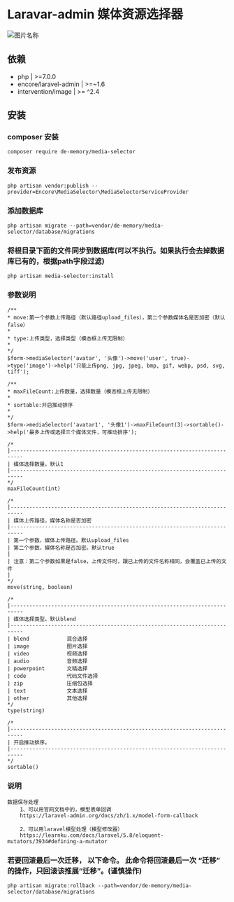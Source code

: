# Laravar-admin 媒体资源选择器

![图片名称](https://laravel-admin.org/storage/2020/09/25/C8WZmrKi6Ocl7zYRxiaLgbMrFHfWmjUm0Ct77U73.png)

## 依赖
 
- php  | >=7.0.0
- encore/laravel-admin  | >=~1.6 
- intervention/image  | >= ^2.4 

## 安装

### composer 安装

```
composer require de-memory/media-selector
```

### 发布资源

```
php artisan vendor:publish --provider=Encore\MediaSelector\MediaSelectorServiceProvider
```

### 添加数据库

```
php artisan migrate --path=vendor/de-memory/media-selector/database/migrations
```

### 将根目录下面的文件同步到数据库(可以不执行。如果执行会去掉数据库已有的，根据path字段过滤)

```
php artisan media-selector:install
```

### 参数说明

```
/**
* move:第一个参数上传路径（默认路径upload_files），第二个参数媒体名是否加密（默认false）
*
* type:上传类型，选择类型（模态框上传无限制）
*
*/
$form->mediaSelector('avatar', '头像')->move('user', true)->type('image')->help('只能上传png, jpg, jpeg, bmp, gif, webp, psd, svg, tiff');

/**
* maxFileCount:上传数量，选择数量（模态框上传无限制）
*
* sortable:开启推动排序
*
*/
$form->mediaSelector('avatar1', '头像1')->maxFileCount(3)->sortable()->help('最多上传或选择三个媒体文件，可推动排序');

/*
|--------------------------------------------------------------------------
| 媒体选择数量。默认1
|--------------------------------------------------------------------------
*/
maxFileCount(int)

/*
|--------------------------------------------------------------------------
| 媒体上传路径，媒体名称是否加密
|--------------------------------------------------------------------------
| 第一个参数，媒体上传路径。默认upload_files
| 第二个参数，媒体名称是否加密。默认true
|
| 注意：第二个参数如果是false，上传文件时，跟已上传的文件名称相同，会覆盖已上传的文件
| 
*/
move(string, boolean)

/*
|--------------------------------------------------------------------------
| 媒体选择类型。默认blend
|--------------------------------------------------------------------------
| blend            混合选择
| image            图片选择
| video            视频选择
| audio            音频选择
| powerpoint       文稿选择
| code             代码文件选择
| zip              压缩包选择
| text             文本选择
| other            其他选择
*/
type(string)

/*
|--------------------------------------------------------------------------
| 开启推动排序。
|--------------------------------------------------------------------------
*/
sortable()
```

### 说明

```
数据保存处理
    1、可以用官网文档中的，模型表单回调
    https://laravel-admin.org/docs/zh/1.x/model-form-callback
    
    2、可以用laravel模型处理（模型修改器）
    https://learnku.com/docs/laravel/5.8/eloquent-mutators/3934#defining-a-mutator
```

### 若要回滚最后一次迁移， 以下命令。 此命令将回滚最后一次 “迁移” 的操作，只回滚该推展“迁移”。(谨慎操作)

```
php artisan migrate:rollback --path=vendor/de-memory/media-selector/database/migrations
```